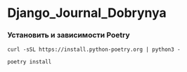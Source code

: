 # Django_Journal_Dobrynya

### Установить и зависимости Poetry 
    
    curl -sSL https://install.python-poetry.org | python3 -

    poetry install